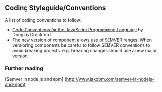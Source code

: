 ## Coding Styleguide/Conventions

A list of coding conventions to follow:

- [Code Conventions for the JavaScript Programming Language](http://javascript.crockford.com/code.html) by Douglas Crockford
- The new version of component allows use of [SEMVER](http://semver-ftw.org/) ranges. When versioning components be careful to follow SEMVER conventions to avoid breaking projects. e.g. breaking changes should use a new major version.

### Further reading

[Semver in node.js and npm] (http://www.jakobm.com/semver-in-nodejs-and-npm)
